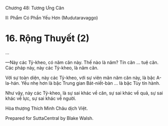  

Chương 48: Tương Ưng Căn

II: Phẩm Có Phần Yếu Hơn (Mudutaravaggo)

# 16\. Rộng Thuyết (2)

…

—Này các Tỷ-kheo, có năm căn này. Thế nào là năm? Tín căn … tuệ căn. Các pháp này, này các Tỷ-kheo, là năm căn.

Với sự toàn diện, này các Tỷ-kheo, với sự viên mãn năm căn này, là bậc A-la-hán. Yếu nhẹ hơn là bậc Trung gian Bát-niết-bàn … là bậc Tùy tín hành.

Như vậy, này các Tỷ-kheo, là sự sai khác về căn, sự sai khác về quả, sự sai khác về lực, sự sai khác về người.

Hòa thượng Thích Minh Châu dịch Việt.

Prepared for SuttaCentral by Blake Walsh.
